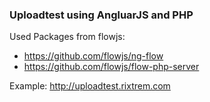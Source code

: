 ### Uploadtest using AngluarJS and PHP

Used Packages from flowjs:
- https://github.com/flowjs/ng-flow
- https://github.com/flowjs/flow-php-server

Example:
http://uploadtest.rixtrem.com
